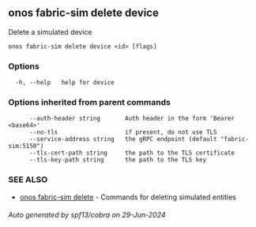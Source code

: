 <!--
SPDX-FileCopyrightText: 2019-present Open Networking Foundation <info@opennetworking.org>

SPDX-License-Identifier: Apache-2.0
-->

## onos fabric-sim delete device

Delete a simulated device

```
onos fabric-sim delete device <id> [flags]
```

### Options

```
  -h, --help   help for device
```

### Options inherited from parent commands

```
      --auth-header string       Auth header in the form 'Bearer <base64>'
      --no-tls                   if present, do not use TLS
      --service-address string   the gRPC endpoint (default "fabric-sim:5150")
      --tls-cert-path string     the path to the TLS certificate
      --tls-key-path string      the path to the TLS key
```

### SEE ALSO

* [onos fabric-sim delete](onos_fabric-sim_delete.md)	 - Commands for deleting simulated entities

###### Auto generated by spf13/cobra on 29-Jun-2024
